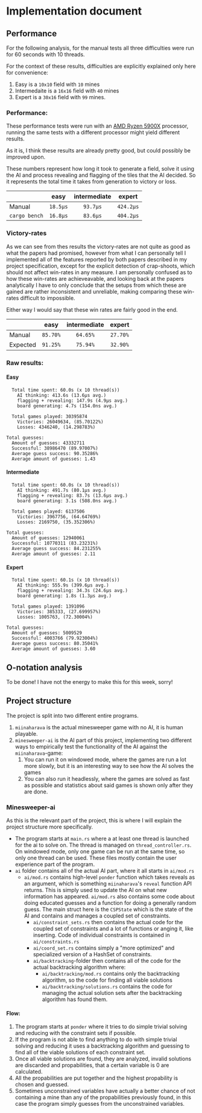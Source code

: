 # Implementation document

## Performance
For the following analysis, for the manual tests all three difficulties were run
for 60 seconds with 10 threads.

For the context of these results, difficulties are explicitly explained only
here for convenience:
1. Easy is a `10x10` field with `10` mines
2. Intermedaite is a `16x16` field with `40` mines
3. Expert is a `30x16` field with `99` mines.

### Performance:

These performance tests were run with an [AMD Ryzen
5900X](https://www.amd.com/en/products/cpu/amd-ryzen-9-5900x) processor, running
the same tests with a different processor might yield different results.

As it is, I think these results are already pretty good, but could possibly be
improved upon.

These numbers represent how long it took to generate a field, solve it using the
AI and process revealing and flagging of the tiles that the AI decided. So it
represents the total time it takes from generation to victory or loss.

|               | easy     | intermediate | expert    |
|---------------|:--------:|:------------:|:---------:|
| Manual        | `18.5µs` | `93.7µs`     | `424.2µs` |
| `cargo bench` | `16.8µs` | `83.6µs`     | `404.2µs` |


### Victory-rates

As we can see from thes results the victory-rates are not quite as good as what
the papers had promised, however from what I can personally tell I implemented
all of the features reported by both papers described in my project
specification, except for the explicit detection of crap-shoots, which should
not affect win-rates in any measure. I am personally confused as to how these
win-rates are achieveavable, and looking back at the papers analytically I have
to only conclude that the setups from which these are gained are rather
inconsistent and unreliable, making comparing these win-rates difficult to impossible.

Either way I would say that these win rates are fairly good in the end.

|               | easy     | intermediate | expert   |
|---------------|:--------:|:------------:|:--------:|
| Manual        | `85.70%` | `64.65%`     | `27.70%` |
| Expected      | `91.25%` | `75.94%`     | `32.90%` |


### Raw results:

#### Easy
```
  Total time spent: 60.0s (x 10 thread(s))
    AI thinking: 413.6s (13.6µs avg.)
    flagging + revealing: 147.9s (4.9µs avg.)
    board generating: 4.7s (154.0ns avg.)

  Total games played: 30395874
    Victories: 26049634, (85.70122%)
    Losses: 4346240, (14.298783%)

Total guesses:
  Amount of guesses: 43332711
  Successful: 38986470 (89.97007%)
  Average guess success: 90.35286%
  Average amount of guesses: 1.43
```

#### Intermediate
```
  Total time spent: 60.0s (x 10 thread(s))
    AI thinking: 491.7s (80.1µs avg.)
    flagging + revealing: 83.7s (13.6µs avg.)
    board generating: 3.1s (508.0ns avg.)

  Total games played: 6137506
    Victories: 3967756, (64.64769%)
    Losses: 2169750, (35.352306%)

Total guesses:
  Amount of guesses: 12940061
  Successful: 10770311 (83.23231%)
  Average guess success: 84.231255%
  Average amount of guesses: 2.11
```

#### Expert
```
  Total time spent: 60.1s (x 10 thread(s))
    AI thinking: 555.9s (399.6µs avg.)
    flagging + revealing: 34.3s (24.6µs avg.)
    board generating: 1.8s (1.3µs avg.)

  Total games played: 1391096
    Victories: 385333, (27.699957%)
    Losses: 1005763, (72.30004%)

Total guesses:
  Amount of guesses: 5009529
  Successful: 4003766 (79.923004%)
  Average guess success: 80.35041%
  Average amount of guesses: 3.60
```

## O-notation analysis
To be done! I have not the energy to make this for this week, sorry!

## Project structure
The project is split into two different entire programs.
1. `miinaharava` is the actual minesweeper game with no AI, it is human playable.
2. `minesweeper-ai` is the AI part of this project, implementing two different
   ways to empirically test the functionality of the AI against the `miinaharava`-game:
    1. You can run it on windowed mode, where the games are run a lot more
       slowly, but it is an interesting way to see how the AI solves the games
    2. You  can also run it headlessly, where the games are solved as fast as
       possible and statistics about said games is shown only after they are
       done.

### Minesweeper-ai
As this is the relevant part of the project, this is where I will explain the
project structure more specifically.

- The program starts at `main.rs` where a at least one thread is launched for
  the ai to solve on. The thread is managed on `thread_controller.rs`. On
  windowed mode, only one game can be run at the same time, so only one thread
  can be used. These files mostly contain the user experience part of the program.
- `ai` folder contains all of the actual AI part, where it all starts in `ai/mod.rs`
    - `ai/mod.rs` contains high-level `ponder` function which takes reveals as
      an argument, which is something `miinaharava`'s `reveal` function API
      returns. This is simply used to update the AI on what new information has
      appeared. `ai/mod.rs` also contains some code about doing educated guesses
      and a function for doing a generally random guess. The main struct here is
      the `CSPState` which is the state of the AI and contains and manages a
      coupled set of constraints.
        - `ai/constraint_sets.rs` then contains the actual code for the coupled
            set of constraints and a lot of functions or anging it, like
            inserting. Code of individual constraints is contained in
            `ai/constraints.rs`
        - `ai/coord_set.rs` contains simply a "more optimized" and specialized
          version of a HashSet of constraints.
        - `ai/backtracking`-folder then contains all of the code for the actual
          backtracking algorithm where:
            - `ai/backtracking/mod.rs` contains only the backtracking algorithm,
              so the code for finding all viable solutions
            - `ai/backtracking/solutions.rs` contains the code for managing the
              actual solution sets after the backtracking algorithm has found
              them.

#### Flow:
1. The program starts at `ponder` where it tries to do simple trivial solving
   and reducing with the constraint sets if possible.
2. If the program is not able to find anything to do with simple trivial solving
   and reducing it uses a backtracking algorithm and guessing to find all of the
   viable solutions of each constraint set.
3. Once all viable solutions are found, they are analyzed, invalid solutions are
   discarded and propabilities, that a certain variable is 0 are calculated.
4. All the propabilities are put together and the highest propability is chosen
   and guessed.
5. Sometimes unconstrained variables have actually a better chance of not
   containing a mine than any of the propabilities previously found, in this
   case the program simply guesses from the unconstrained variables.  
